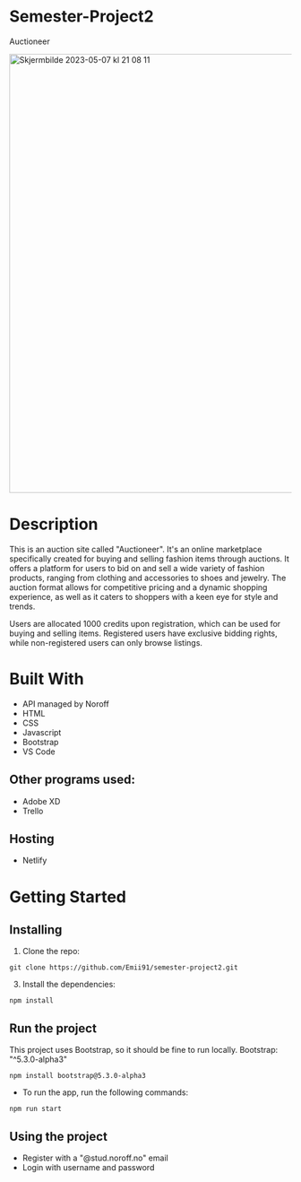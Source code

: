 # Semester-Project2
Auctioneer

<img width="783" alt="Skjermbilde 2023-05-07 kl  21 08 11" src="https://user-images.githubusercontent.com/69647535/236697736-f9fba385-136e-4f0d-be1b-4cebad64e78d.png">

# Description
This is an auction site called "Auctioneer". 
It's an online marketplace specifically created for buying and selling fashion items through auctions. It offers a platform for users to bid on and sell a wide variety of fashion products, ranging from clothing and accessories to shoes and jewelry. The auction format allows for competitive pricing and a dynamic shopping experience, as well as it caters to shoppers with a keen eye for style and trends.

Users are allocated 1000 credits upon registration, which can be used for buying and selling items. Registered users have exclusive bidding rights, while non-registered users can only browse listings.

# Built With
* API managed by Noroff
* HTML
* CSS
* Javascript
* Bootstrap
* VS Code

## Other programs used:
* Adobe XD
* Trello

## Hosting
* Netlify

# Getting Started
## Installing

1. Clone the repo:
```
git clone https://github.com/Emii91/semester-project2.git
```

3. Install the dependencies:
```
npm install
```

## Run the project
This project uses Bootstrap, so it should be fine to run locally.
Bootstrap: "^5.3.0-alpha3"
```
npm install bootstrap@5.3.0-alpha3
```

* To run the app, run the following commands:
```
npm run start
```

## Using the project
* Register with a "@stud.noroff.no" email
* Login with username and password


